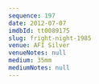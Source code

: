 ```yaml
---
sequence: 197
date: 2012-07-07
imdbId: tt0089175
slug: fright-night-1985
venue: AFI Silver
venueNotes: null
medium: 35mm
mediumNotes: null
---
```

